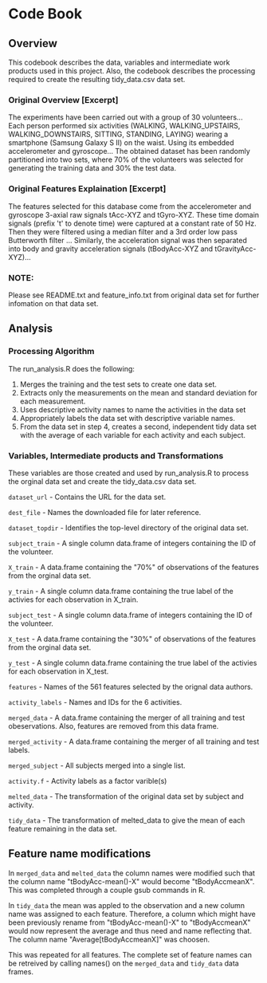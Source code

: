 # Code Book

## Overview
This codebook describes the data, variables and intermediate work products used in this project. Also, the codebook describes the processing required to create the resulting tidy_data.csv data set.

### Original Overview [Excerpt]
The experiments have been carried out with a group of 30 volunteers... Each person performed six activities (WALKING, WALKING_UPSTAIRS, WALKING_DOWNSTAIRS, SITTING, STANDING, LAYING) wearing a smartphone (Samsung Galaxy S II) on the waist. Using its embedded accelerometer and gyroscope... The obtained dataset has been randomly partitioned into two sets, where 70% of the volunteers was selected for generating the training data and 30% the test data.


### Original Features Explaination [Excerpt]
The features selected for this database come from the accelerometer and gyroscope 3-axial raw signals tAcc-XYZ and tGyro-XYZ. These time domain signals (prefix 't' to denote time) were captured at a constant rate of 50 Hz. Then they were filtered using a median filter and a 3rd order low pass Butterworth filter ... Similarly, the acceleration signal was then separated into body and gravity acceleration signals (tBodyAcc-XYZ and tGravityAcc-XYZ)...

### NOTE:
Please see README.txt and feature_info.txt from original data set for further infomation on that data set.


## Analysis


### Processing Algorithm
The run_analysis.R does the following:

 1. Merges the training and the test sets to create one data set.
 2. Extracts only the measurements on the mean and standard deviation for each measurement. 
 3. Uses descriptive activity names to name the activities in the data set
 4. Appropriately labels the data set with descriptive variable names. 
 5. From the data set in step 4, creates a second, independent tidy data set with the average of each variable for each activity and each subject.

### Variables, Intermediate products and Transformations
These variables are those created and used by run_analysis.R to process the orginal data set and create the tidy_data.csv data set.

`dataset_url` - Contains the URL for the data set.

`dest_file` -  Names the downloaded file for later reference.

`dataset_topdir` - Identifies the top-level directory of the original data set.

`subject_train` - A single column data.frame of integers containing the ID of the volunteer.

`X_train` - A data.frame containing the "70%" of observations of the features from the orginal data set.

`y_train` - A single column data.frame containing the true label of the activies for each observation in X_train.

`subject_test` - A single column data.frame of integers containing the ID of the volunteer.

`X_test` - A data.frame containing the "30%" of observations of the features from the orginal data set.

`y_test` - A single column data.frame containing the true label of the activies for each observation in X_test.

`features` - Names of the 561 features selected by the orignal data authors.

`activity_labels` - Names and IDs for the 6 activities.

`merged_data` - A data.frame containing the merger of all training and test obeservations. Also, features are removed from this data frame.

`merged_activity` - A data.frame containing the merger of all training and test labels.

`merged_subject` - All subjects merged into a single list.


`activity.f` - Activity labels as a factor varible(s)

`melted_data` - The transformation of the original data set by subject and activity.

`tidy_data` - The transformation of melted_data to give the mean of each feature remaining in the data set.


## Feature name modifications
In `merged_data` and `melted_data` the column names were modified such that the column name "tBodyAcc-mean()-X" would become "tBodyAccmeanX". This was completed through a couple gsub commands in R.


In `tidy_data` the mean was appled to the observation and a new column name was assigned to each feature. Therefore, a column which might have been previously rename from "tBodyAcc-mean()-X" to "tBodyAccmeanX" would now represent the average and thus need and name reflecting that. The column name "Average[tBodyAccmeanX]" was choosen.

This was repeated for all features. The complete set of feature names can be retreived by calling names() on the `merged_data` and `tidy_data` data frames.
